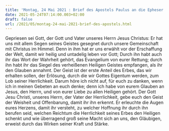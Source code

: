 ```yaml
---
title: 'Montag, 24 Mai 2021 : Brief des Apostels Paulus an die Epheser 1,3a.4a.13-19a.'
date: 2021-05-24T07:14:00.003+02:00
draft: false
url: /2021/05/montag-24-mai-2021-brief-des-apostels.html
---
```


Gepriesen sei Gott, der Gott und Vater unseres Herrn Jesus Christus: Er hat uns mit allem Segen seines Geistes gesegnet durch unsere Gemeinschaft mit Christus im Himmel. Denn in ihm hat er uns erwählt vor der Erschaffung der Welt, damit wir heilig und untadelig leben vor Gott; Durch ihn habt auch ihr das Wort der Wahrheit gehört, das Evangelium von eurer Rettung; durch ihn habt ihr das Siegel des verheißenen Heiligen Geistes empfangen, als ihr den Glauben annahmt. Der Geist ist der erste Anteil des Erbes, das wir erhalten sollen, der Erlösung, durch die wir Gottes Eigentum werden, zum Lob seiner Herrlichkeit. Darum höre ich nicht auf, für euch zu danken, wenn ich in meinen Gebeten an euch denke; denn ich habe von eurem Glauben an Jesus, den Herrn, und von eurer Liebe zu allen Heiligen gehört. Der Gott Jesu Christi, unseres Herrn, der Vater der Herrlichkeit, gebe euch den Geist der Weisheit und Offenbarung, damit ihr ihn erkennt. Er erleuchte die Augen eures Herzens, damit ihr versteht, zu welcher Hoffnung ihr durch ihn berufen seid, welchen Reichtum die Herrlichkeit seines Erbes den Heiligen schenkt und wie überragend groß seine Macht sich an uns, den Gläubigen, erweist durch das Wirken seiner Kraft und Stärke.
